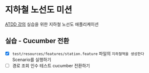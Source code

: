 # 지하철 노선도 미션
[ATDD 강의](https://edu.nextstep.camp/c/R89PYi5H) 실습을 위한 지하철 노선도 애플리케이션

## 실습 - Cucumber 전환
- [x] `test/resources/features/station.feature` 파일의 `지하철역을 생성한다` Scenario를 실행하기
- [ ] 경로 조회 인수 테스트 cucumber 전환하기

<br>
